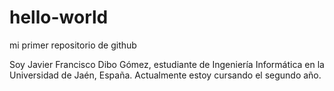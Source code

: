 # hello-world
mi primer repositorio de github

Soy Javier Francisco Dibo Gómez, estudiante de Ingeniería Informática en la Universidad de Jaén, España. Actualmente estoy cursando el segundo año. 
